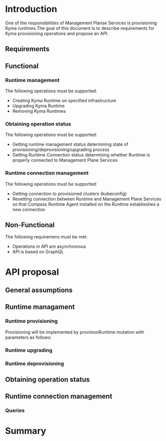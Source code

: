 # Introduction

One of the responsibilities of Management Planse Services is provisioning Kyma runtimes.The goal of this document is to describe requirements for Kyma provisioning operations and propose an API.

## Requirements

## Functional

### Runtime management

The following operations must be supported:

- Creating Kyma Runtime on specified infrastructure
- Upgrading Kyma Runtime
- Removing Kyma Runtimes

### Obtaining operation status

The following operations must be supported:

- Getting runtime management status determining state of provisioning/deprovisioning/upgrading process 
- Getting Runtime Connection status determining whether Runtime is properly connected to Management Plane Services 

### Runtime connection management

The following operations must be supported:

- Getting connection to provisioned clusters (kubeconfig)
- Resetting connection between Runtime and Management Plane Services so that Compass Runtime Agent installed on the Runtime establieshes a new connection

## Non-Functional

The following requiremens must be met:

- Operations in API are asynchronous
- API is based on GraphQL 

# API proposal

## General assumptions

## Runtime managament

### Runtime provisioning

Provisioning will be implemented by provisionRuntime mutation with parameters as follows:



### Runtime upgrading

### Runtime deprovisioning

## Obtaining operation status

## Runtime connection management



### Queries



## 

# Summary